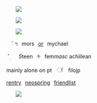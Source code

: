 <p align="center"><img src="https://64.media.tumblr.com/0f70e149ee810226ef994721d7830d57/f4ae1055fc1e8cd8-bb/s1280x1920/803ee242ebd3c957d43f3a327b41b8048aa33273.pnj"></p>
<p align="center"><img src="https://files.catbox.moe/k9c1lx.png"></p>
<p align="center"><img src="https://komarev.com/ghpvc/?username=fleurdeli&color=80241d&style=for-the-badge&label=(⁠*⁠´.｀⁠*⁠)"></p>

⠀⠀⠀⠀⠀⠀⠀⠀⠀⠀⠀⠀⠀⠀⠀⠀⠀⠀      ⠀⠀⠀ㅤ۫ೀ⠀mors⠀[or](https://pronouns.cc/@paranormal)⠀mychael 


⠀⠀⠀⠀⠀⠀⠀⠀⠀⠀⠀⠀⠀⠀⠀⠀⠀⠀      ⠀⠀⠀ ﾟׅ   *5*teen⠀⁠♱⠀fem*masc* achillean


⠀⠀⠀⠀⠀⠀⠀⠀⠀⠀⠀⠀⠀⠀⠀⠀⠀⠀   ⠀⠀⠀mainly alone on ptㅤ𓋜ㅤfilojp


⠀⠀⠀⠀⠀⠀⠀⠀⠀⠀⠀⠀⠀⠀⠀     ⠀⠀⠀⠀⠀⠀[rentry](https://rentry.co/vilest)⠀[neospring](https://neospring.org/@paranormal)⠀[friendlist](https://rentry.co/witheringhope)

<p align="center"><img src="https://64.media.tumblr.com/b9477c1d61658f113b19ae65a191ff7a/f4ae1055fc1e8cd8-9a/s1280x1920/cb5912b0aa31eedf30e544317dee13195d606474.pnj"></p>
